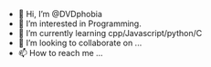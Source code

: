 - 👋 Hi, I’m @DVDphobia
- 👀 I’m interested in Programming. 
- 🌱 I’m currently learning cpp/Javascript/python/C
- 💞️ I’m looking to collaborate on ...
- 📫 How to reach me ...

<!---
DVDphobia/DVDphobia is a ✨ special ✨ repository because its `README.md` (this file) appears on your GitHub profile.
You can click the Preview link to take a look at your changes.
--->
